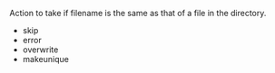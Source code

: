 Action to take if filename is the same as that of a file in the directory.

- skip
- error
- overwrite
- makeunique 
